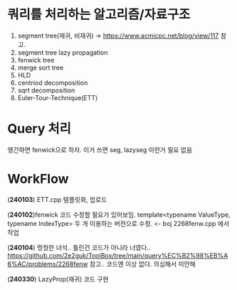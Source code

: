 # 쿼리를 처리하는 알고리즘/자료구조 #
1. segment tree(재귀, 비재귀) -> https://www.acmicpc.net/blog/view/117 참고. 
2. segment tree lazy propagation
3. fenwick tree 
4. merge sort tree
5. HLD
6. centriod decomposition
7. sqrt decomposition
8. Euler-Tour-Technique(ETT)

# Query 처리 #
앵간하면 fenwick으로 하자. 이거 쓰면 seg, lazyseg 이런거 필요 없음 

# WorkFlow #
(**240103**) ETT.cpp 템플릿화, 업로드

(**240102**)fenwick 코드 수정할 필요가 있어보임. template<typename ValueType, typename IndexType> 두 개 이용하는 버전으로 수정. <- boj 2268fenw.cpp 에서 작업

(**240104**) 멍청한 녀석.. 틀린건 코드가 아니라 너였다.. https://github.com/2e2guk/ToolBox/tree/main/query%EC%B2%98%EB%A6%AC/problems/2268fenw 참고.. 코드엔 이상 없다. 의심해서 미안해

(**240330**) LazyProp(재귀) 코드 구현

